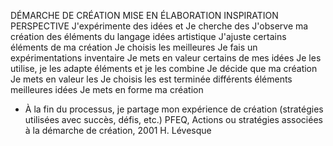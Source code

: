 DÉMARCHE DE CRÉATION
MISE EN
ÉLABORATION
INSPIRATION
PERSPECTIVE
J'expérimente des idées et
Je cherche des
J'observe ma création
des éléments du langage
idées
artistique
J'ajuste certains éléments de
ma création
Je choisis les meilleures
Je fais un
expérimentations
inventaire
Je mets en valeur certains
de mes idées
Je les utilise, je les adapte
éléments
et je les combine
Je décide que ma création
Je mets en valeur les
Je choisis les
est terminée
différents éléments
meilleures idées
Je mets en forme
ma création
* À la fin du processus, je partage mon expérience
de création (stratégies utilisées avec succès, défis, etc.)
PFEQ, Actions ou stratégies associées à la démarche de création, 2001
H. Lévesque

